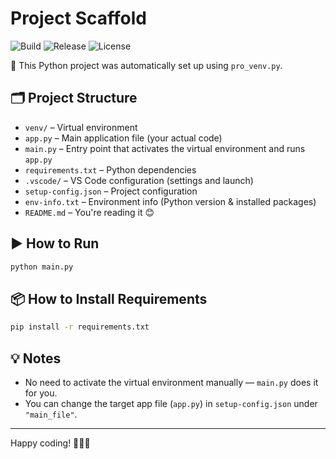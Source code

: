 # Project Scaffold

![Build](https://github.com/TamerOnLine/tol_DeepClone/actions/workflows/test-pro_venv.yml/badge.svg)
![Release](https://img.shields.io/github/v/release/TamerOnLine/tol_DeepClone?style=flat-square)
![License](https://img.shields.io/github/license/TamerOnLine/tol_DeepClone?style=flat-square)

🚀 This Python project was automatically set up using `pro_venv.py`.



## 🗂️ Project Structure

- `venv/` – Virtual environment
- `app.py` – Main application file (your actual code)
- `main.py` – Entry point that activates the virtual environment and runs `app.py`
- `requirements.txt` – Python dependencies
- `.vscode/` – VS Code configuration (settings and launch)
- `setup-config.json` – Project configuration
- `env-info.txt` – Environment info (Python version & installed packages)
- `README.md` – You're reading it 😊

## ▶️ How to Run

```bash
python main.py
```

## 📦 How to Install Requirements

```bash
pip install -r requirements.txt
```

## 💡 Notes

- No need to activate the virtual environment manually — `main.py` does it for you.
- You can change the target app file (`app.py`) in `setup-config.json` under `"main_file"`.

---

Happy coding! 👨‍💻🎉
